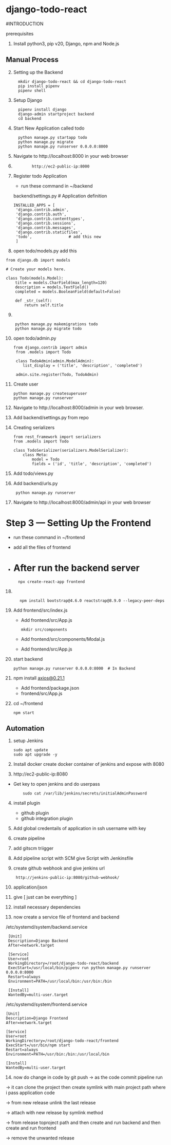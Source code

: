 # django-todo-react

#INTRODUCTION

prerequisites

1. Install python3, pip v20, Django, npm and Node.js
## Manual Process
2. Setting up the Backend
   
         mkdir django-todo-react && cd django-todo-react
         pip install pipenv
         pipenv shell
3. Setup Django

         pipenv install django
         django-admin startproject backend
         cd backend
4. Start New Application called todo

         python manage.py startapp todo
         python manage.py migrate
         python manage.py runserver 0.0.0.0:8000
   
5. Navigate to http://localhost:8000 in your web browser
6.             http://ec2-public-ip:8000

7. Register todo Application
   - run these command in ~/backend
   
   backend/settings.py
         # Application definition

       INSTALLED_APPS = [
        'django.contrib.admin',
        'django.contrib.auth',
        'django.contrib.contenttypes',
        'django.contrib.sessions',
        'django.contrib.messages',
        'django.contrib.staticfiles',
        'todo',                # add this new
        ]
  9. open todo/models.py add this

    from django.db import models

    # Create your models here.

    class Todo(models.Model):
        title = models.CharField(max_length=120)
        description = models.TextField()
        completed = models.BooleanField(default=False)

        def _str_(self):
            return self.title
9.  

        python manage.py makemigrations todo
        python manage.py migrate todo


10. open todo/admin.py

        from django.contrib import admin
         from .models import Todo

         class TodoAdmin(admin.ModelAdmin):
            list_display = ('title', 'description', 'completed')

         admin.site.register(Todo, TodoAdmin)

11. Create user

        python manage.py createsuperuser
        python manage.py runserver
    
12. Navigate to http://localhost:8000/admin in your web browser.

13. Add backend/settings.py from repo
14. Creating serializers
    
        from rest_framework import serializers
        from .models import Todo

        class TodoSerializer(serializers.ModelSerializer):
            class Meta:
                model = Todo
                fields = ('id', 'title', 'description', 'completed')
15. Add todo/views.py
16. Add backend/urls.py

         python manage.py runserver
    
17. Navigate to http://localhost:8000/admin/api in your web browser

    
# Step 3 — Setting Up the Frontend 
  - run these command in ~/frontend
  - add all the files of frontend
  - # After run the backend server

    

          npx create-react-app frontend
  
18.  

          npm install bootstrap@4.6.0 reactstrap@8.9.0 --legacy-peer-deps
19. Add frontend/src/index.js
    - Add frontend/src/App.js

          mkdir src/components
    - Add frontend/src/components/Modal.js
    - Add frontend/src/App.js

20. start backend

        python manage.py runserver 0.0.0.0:8000  # In Backend
   
21. npm install axios@0.21.1

     - Add frontend/package.json
     - frontend/src/App.js

22. cd ~/frontend

        npm start
    
## Automation

1. setup Jenkins


       sudo apt update
       sudo apt upgrade -y
2. Install docker
     create docker container of jenkins and expose with 8080
3. http://ec2-public-ip:8080

- Get key to open jenkins and do userpass

          sudo cat /var/lib/jenkins/secrets/initialAdminPassword

4. install plugin
   - github plugin
   - github integration plugin

5. Add global credentails of application in ssh username with key
6. create pipeline
7. add gitscm triigger
8. Add pipeline script with SCM give Script with Jenkinsfile
9. create github webhook and give jenkins url

        http://jenkins-public-ip:8080/github-webhook/
10. application/json
11. give [ just can be everything ]
12. install necessary dependencies
13. now create a service file of frontend and backend


/etc/systemd/system/backend.service

     [Unit]
     Description=Django Backend
     After=network.target

     [Service]
     User=root
     WorkingDirectory=/root/django-todo-react/backend
     ExecStart=/usr/local/bin/pipenv run python manage.py runserver 0.0.0.0:8000
     Restart=always
     Environment=PATH=/usr/local/bin:/usr/bin:/bin

     [Install]
     WantedBy=multi-user.target

/etc/systemd/system/frontend.service

    [Unit]
    Description=Django Frontend
    After=network.target

    [Service]
    User=root
    WorkingDirectory=/root/django-todo-react/frontend
    ExecStart=/usr/bin/npm start
    Restart=always
    Environment=PATH=/usr/bin:/bin:/usr/local/bin

    [Install]
    WantedBy=multi-user.target


14. now do change in code by git push
  -> as the code commit pipeline run
    
  -> it can clone the project then create symlink with main project path where i pass application code
  
  -> from new release unlink the last release
  
  -> attach with new release by symlink method
  
  -> from release toproject path and then create and run backend and then create and run frontend
  
  -> remove the unwanted release
